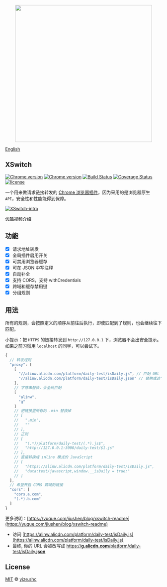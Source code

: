 <p align="center">
  <a href="https://chrome.google.com/webstore/detail/idkjhjggpffolpidfkikidcokdkdaogg">
    <img width="440" src="https://img.alicdn.com/tfs/TB1yll4lyqAXuNjy1XdXXaYcVXa-880-560.png">
  </a>
</p>

[English](./readme.en_US.md)

## XSwitch

[![Chrome version][badge-cws]][link-cws] [![Chrome version][badge-cws-count]][link-cws] [![Build Status][badge-travis]][link-travis] [![Coverage Status][badge-coverage]][link-coverage] [![license][badge-license]][link-xswitch]

一个用来做请求链接转发的 [Chrome 浏览器插件][link-cws]，因为采用的是浏览器原生 `API`，安全性和性能能得到保障。

[![XSwitch-intro](https://cdn.nlark.com/yuque/0/2018/png/137701/1536999137086-9377abf2-ac97-4ccf-ae71-de178bf7238a.png)](https://www.youtube.com/watch?v=--gQM3ysCzc)

[优酷视频介绍](https://v.youku.com/v_show/id_XMzgyNDgwODAwNA==.html)

## 功能

- [x] 请求地址转发
- [x] 全局插件启用开关
- [x] 可禁用浏览器缓存
- [x] 可在 JSON 中写注释
- [x] 自动补全
- [x] 支持 CORS，支持 withCredentials
- [x] 跨域和缓存禁用键
- [x] 分组规则

## 用法

所有的规则，会按照定义的顺序从前往后执行，即使匹配到了规则，也会继续往下匹配。

小提示：把 `HTTPS` 的链接转发到 `http://127.0.0.1` 下，浏览器不会出安全提示。如果之前习惯用 `localhost` 的同学，可以尝试下。

```js
{
  // 转发规则
  "proxy": [
    [
      "//alinw.alicdn.com/platform/daily-test/isDaily.js", // 匹配 URL
      "//alinw.alicdn.com/platform/daily-test/isDaily.json" // 替换成这个 URL
    ],
    // 字符串替换，会全局匹配
    [
      "alinw",
      "g"
    ]
    // 把链接里所有的 .min 替换掉
    // [
    //   ".min",
    //   ""
    // ],
    // 正则
    // [
    //   "(.*)/platform/daily-test/(.*).js$",
    //   "http://127.0.0.1:3000/daily-test/$1.js"
    // ],
    // 直接转换成 inline 模式的 JavaScript
    // [
    //   "https://alinw.alicdn.com/platform/daily-test/isDaily.js",
    //   "data:text/javascript,window.__isDaily = true;"
    // ]
  ],
  // 希望开启 CORS 跨域的链接
  "cors": [
    "cors.a.com",
    "(.*).b.com"
  ]
}
```

更多说明：[https://yuque.com/jiushen/blog/xswitch-readme](https://yuque.com/jiushen/blog/xswitch-readme)

- 访问 [https://alinw.alicdn.com/platform/daily-test/isDaily.js](https://alinw.alicdn.com/platform/daily-test/isDaily.js)
- 最终, 你的 URL 会被改写成 [https://<b>g.alicdn.com</b>/platform/daily-test/isDaily.<b>json</b>](https://g.alicdn.com/platform/daily-test/isDaily.json)

## License

[MIT](https://opensource.org/licenses/MIT) © [yize.shc](https://www.yuque.com/jiushen)

[link-xswitch]: https://github.com/yize/xswitch
[link-cws]: https://chrome.google.com/webstore/detail/xswitch/idkjhjggpffolpidfkikidcokdkdaogg
[link-me]: https://github.com/Microsoft/monaco-editor
[link-travis]: https://travis-ci.org/yize/xswitch
[link-coverage]: https://coveralls.io/github/yize/xswitch?branch=master
[badge-travis]: https://travis-ci.org/yize/xswitch.svg?branch=master
[badge-coverage]: https://coveralls.io/repos/github/yize/xswitch/badge.svg?branch=master
[badge-license]: https://img.shields.io/github/license/yize/xswitch.svg
[badge-cws]: https://img.shields.io/chrome-web-store/v/idkjhjggpffolpidfkikidcokdkdaogg.svg?label=chrome
[badge-cws-count]: https://img.shields.io/chrome-web-store/users/idkjhjggpffolpidfkikidcokdkdaogg.svg
